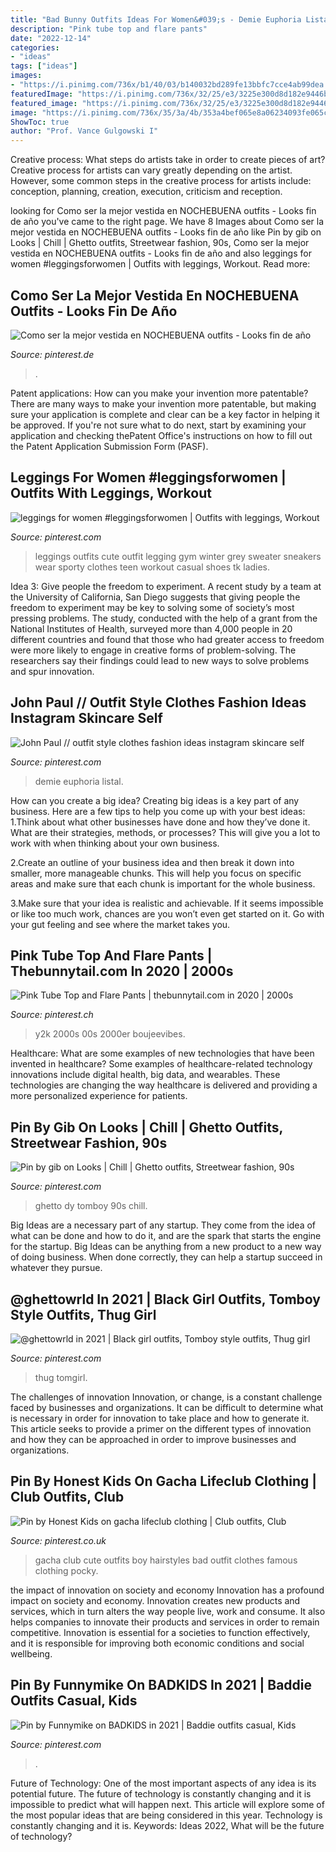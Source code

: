 ```yaml
---
title: "Bad Bunny Outfits Ideas For Women&#039;s - Demie Euphoria Listal"
description: "Pink tube top and flare pants"
date: "2022-12-14"
categories:
- "ideas"
tags: ["ideas"]
images:
- "https://i.pinimg.com/736x/b1/40/03/b140032bd289fe13bbfc7cce4ab99dea.jpg"
featuredImage: "https://i.pinimg.com/736x/32/25/e3/3225e300d8d182e9446bff0560869235.jpg"
featured_image: "https://i.pinimg.com/736x/32/25/e3/3225e300d8d182e9446bff0560869235.jpg"
image: "https://i.pinimg.com/736x/35/3a/4b/353a4bef065e8a06234093fe065c2dc5.jpg"
ShowToc: true
author: "Prof. Vance Gulgowski I"
---
```



Creative process: What steps do artists take in order to create pieces of art?
Creative process for artists can vary greatly depending on the artist. However, some common steps in the creative process for artists include: conception, planning, creation, execution, criticism and reception.

	

		
looking for Como ser la mejor vestida en NOCHEBUENA outfits - Looks fin de año you've came to the right page. We have 8 Images about Como ser la mejor vestida en NOCHEBUENA outfits - Looks fin de año like Pin by gib on Looks | Chill | Ghetto outfits, Streetwear fashion, 90s, Como ser la mejor vestida en NOCHEBUENA outfits - Looks fin de año and also leggings for women #leggingsforwomen | Outfits with leggings, Workout. Read more:
		
    
## Como Ser La Mejor Vestida En NOCHEBUENA Outfits - Looks Fin De Año

<img loading=lazy src="https://i.pinimg.com/736x/25/e4/ae/25e4ae615fcc8ebf10d561ef8688172d.jpg" onerror="this.onerror=null;this.src='https://tse3.mm.bing.net/th?id=OIP.oEzKHXvauPNO-5HWfx-0oAHaJP&amp;pid=15.1';" alt="Como ser la mejor vestida en NOCHEBUENA outfits - Looks fin de año">

_Source: pinterest.de_

>. 

	

Patent applications: How can you make your invention more patentable?
There are many ways to make your invention more patentable, but making sure your application is complete and clear can be a key factor in helping it be approved. If you're not sure what to do next, start by examining your application and checking thePatent Office's instructions on how to fill out the Patent Application Submission Form (PASF).

    
## Leggings For Women #leggingsforwomen | Outfits With Leggings, Workout

<img loading=lazy src="https://i.pinimg.com/originals/c9/47/f8/c947f82fe7a24ff109ea08cb9d35fbbc.jpg" onerror="this.onerror=null;this.src='https://tse2.mm.bing.net/th?id=OIP.91lo1olSrI3A2Pda9PO-rQAAAA&amp;pid=15.1';" alt="leggings for women #leggingsforwomen | Outfits with leggings, Workout">

_Source: pinterest.com_

>leggings outfits cute outfit legging gym winter grey sweater sneakers wear sporty clothes teen workout casual shoes tk ladies. 

	

Idea 3: Give people the freedom to experiment.
A recent study by a team at the University of California, San Diego suggests that giving people the freedom to experiment may be key to solving some of society’s most pressing problems. The study, conducted with the help of a grant from the National Institutes of Health, surveyed more than 4,000 people in 20 different countries and found that those who had greater access to freedom were more likely to engage in creative forms of problem-solving. The researchers say their findings could lead to new ways to solve problems and spur innovation.

    
## John Paul // Outfit Style Clothes Fashion Ideas Instagram Skincare Self

<img loading=lazy src="https://i.pinimg.com/736x/32/25/e3/3225e300d8d182e9446bff0560869235.jpg" onerror="this.onerror=null;this.src='https://tse2.mm.bing.net/th?id=OIP.cbizholaExCDQm4F8AMzvAHaK1&amp;pid=15.1';" alt="John Paul // outfit style clothes fashion ideas instagram skincare self">

_Source: pinterest.com_

>demie euphoria listal. 

	

How can you create a big idea?
Creating big ideas is a key part of any business. Here are a few tips to help you come up with your best ideas:
1.Think about what other businesses have done and how they’ve done it. What are their strategies, methods, or processes? This will give you a lot to work with when thinking about your own business.

2.Create an outline of your business idea and then break it down into smaller, more manageable chunks. This will help you focus on specific areas and make sure that each chunk is important for the whole business.

3.Make sure that your idea is realistic and achievable. If it seems impossible or like too much work, chances are you won’t even get started on it. Go with your gut feeling and see where the market takes you.


    
## Pink Tube Top And Flare Pants | Thebunnytail.com In 2020 | 2000s

<img loading=lazy src="https://i.pinimg.com/736x/35/3a/4b/353a4bef065e8a06234093fe065c2dc5.jpg" onerror="this.onerror=null;this.src='https://tse3.mm.bing.net/th?id=OIP.G30pC3epRs0s2hwmzzHiLgHaKm&amp;pid=15.1';" alt="Pink Tube Top and Flare Pants | thebunnytail.com in 2020 | 2000s">

_Source: pinterest.ch_

>y2k 2000s 00s 2000er boujeevibes. 

	

Healthcare: What are some examples of new technologies that have been invented in healthcare?
Some examples of healthcare-related technology innovations include digital health, big data, and wearables. These technologies are changing the way healthcare is delivered and providing a more personalized experience for patients.

    
## Pin By Gib On Looks | Chill | Ghetto Outfits, Streetwear Fashion, 90s

<img loading=lazy src="https://i.pinimg.com/736x/6c/fd/66/6cfd665bfa8dfb8554197bc3e6f71ce5.jpg" onerror="this.onerror=null;this.src='https://tse4.mm.bing.net/th?id=OIP.Zu5D9AMuXuG_Elsvxg2T7gHaJP&amp;pid=15.1';" alt="Pin by gib on Looks | Chill | Ghetto outfits, Streetwear fashion, 90s">

_Source: pinterest.com_

>ghetto dy tomboy 90s chill. 

	

Big Ideas are a necessary part of any startup. They come from the idea of what can be done and how to do it, and are the spark that starts the engine for the startup. Big Ideas can be anything from a new product to a new way of doing business. When done correctly, they can help a startup succeed in whatever they pursue.

    
## @ghettowrld In 2021 | Black Girl Outfits, Tomboy Style Outfits, Thug Girl

<img loading=lazy src="https://i.pinimg.com/736x/58/9f/68/589f6805e0e0566498a97e410dcd8230.jpg" onerror="this.onerror=null;this.src='https://tse3.mm.bing.net/th?id=OIP.Xt46ytEFxPrFlvWNYyeCrgHaIl&amp;pid=15.1';" alt="@ghettowrld in 2021 | Black girl outfits, Tomboy style outfits, Thug girl">

_Source: pinterest.com_

>thug tomgirl. 

	

The challenges of innovation
Innovation, or change, is a constant challenge faced by businesses and organizations. It can be difficult to determine what is necessary in order for innovation to take place and how to generate it. This article seeks to provide a primer on the different types of innovation and how they can be approached in order to improve businesses and organizations.

    
## Pin By Honest Kids On Gacha Lifeclub Clothing | Club Outfits, Club

<img loading=lazy src="https://i.pinimg.com/736x/be/23/23/be2323563e85a8059c35e2721e4565c9.jpg" onerror="this.onerror=null;this.src='https://tse3.mm.bing.net/th?id=OIP.BB7a97jx8KtbFRxPfvGDggHaGc&amp;pid=15.1';" alt="Pin by Honest Kids on gacha lifeclub clothing | Club outfits, Club">

_Source: pinterest.co.uk_

>gacha club cute outfits boy hairstyles bad outfit clothes famous clothing pocky. 

	

the impact of innovation on society and economy
Innovation has a profound impact on society and economy. Innovation creates new products and services, which in turn alters the way people live, work and consume. It also helps companies to innovate their products and services in order to remain competitive. Innovation is essential for a societies to function effectively, and it is responsible for improving both economic conditions and social wellbeing.

    
## Pin By Funnymike On BADKIDS In 2021 | Baddie Outfits Casual, Kids

<img loading=lazy src="https://i.pinimg.com/736x/b1/40/03/b140032bd289fe13bbfc7cce4ab99dea.jpg" onerror="this.onerror=null;this.src='https://tse1.mm.bing.net/th?id=OIP.8kMKoSpMa9I--61-3FzfOgHaJQ&amp;pid=15.1';" alt="Pin by Funnymike on BADKIDS in 2021 | Baddie outfits casual, Kids">

_Source: pinterest.com_

>. 

	

Future of Technology: One of the most important aspects of any idea is its potential future. The future of technology is constantly changing and it is impossible to predict what will happen next. This article will explore some of the most popular ideas that are being considered in this year.
Technology is constantly changing and it is. Keywords: Ideas 2022, What will be the future of technology?

